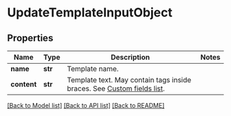 # UpdateTemplateInputObject

## Properties
Name | Type | Description | Notes
------------ | ------------- | ------------- | -------------
**name** | **str** | Template name. | 
**content** | **str** | Template text. May contain tags inside braces. See [Custom fields list](http://docs.textmagictesting.com/#section/Custom-fields-list-(Merge-tags)). | 

[[Back to Model list]](../README.md#documentation-for-models) [[Back to API list]](../README.md#documentation-for-api-endpoints) [[Back to README]](../README.md)


